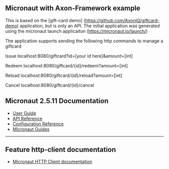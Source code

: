 ## Micronaut with Axon-Framework example
This is based on the [gift-card demo] (https://github.com/AxonIQ/giftcard-demo) application, but is only an API.
The initial application was generated using the micronaut launch applicaiton (https://micronaut.io/launch/)

The application supports sending the following http commands to manage a giftcard

Issue
localhost:8080/giftcard?id=[your id here]&amount=[int]

Redeem
localhost:8080/giftcard/{id}/redeem?amount=[int]

Reload
localhost:8080/giftcard/{id}/reload?amount=[int]

Cancel
localhost:8080/giftcard/{id}/cancel


## Micronaut 2.5.11 Documentation

- [User Guide](https://docs.micronaut.io/2.5.11/guide/index.html)
- [API Reference](https://docs.micronaut.io/2.5.11/api/index.html)
- [Configuration Reference](https://docs.micronaut.io/2.5.11/guide/configurationreference.html)
- [Micronaut Guides](https://guides.micronaut.io/index.html)
---

## Feature http-client documentation

- [Micronaut HTTP Client documentation](https://docs.micronaut.io/latest/guide/index.html#httpClient)
